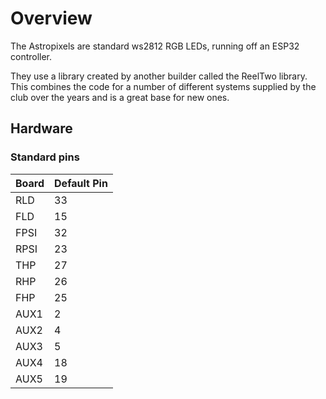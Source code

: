 # Overview

The Astropixels are standard ws2812 RGB LEDs, running off an ESP32 controller. 

They use a library created by another builder called the ReelTwo library. This combines the code for a number of different systems supplied by the club over the years and is a great base for new ones.

## Hardware

### Standard pins

<table>
    <thead>
        <tr>
            <th>Board</th>
            <th>Default Pin</th>
        </tr>
    </thead>
    <tbody>
        <tr><td>RLD</td><td>33</td></tr>
        <tr><td>FLD</td><td>15</td></tr>
        <tr><td>FPSI</td><td>32</td></tr>
        <tr><td>RPSI</td><td>23</td></tr>
        <tr><td>THP</td><td>27</td></tr>
        <tr><td>RHP</td><td>26</td></tr>
        <tr><td>FHP</td><td>25</td></tr>
        <tr><td>AUX1</td><td>2</td></tr>
        <tr><td>AUX2</td><td>4</td></tr>
        <tr><td>AUX3</td><td>5</td></tr>
        <tr><td>AUX4</td><td>18</td></tr>
        <tr><td>AUX5</td><td>19</td></tr>
    </tbody>
</table>


